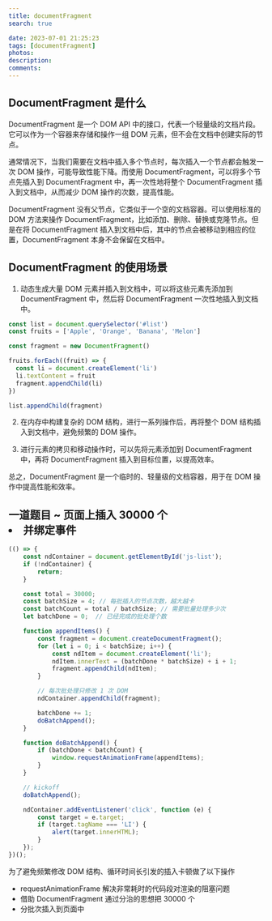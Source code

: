 ```yaml
---
title: documentFragment
search: true

date: 2023-07-01 21:25:23
tags: [documentFragment]
photos:
description:
comments:
---
```


## DocumentFragment 是什么
DocumentFragment 是一个 DOM API 中的接口，代表一个轻量级的文档片段。它可以作为一个容器来存储和操作一组 DOM 元素，但不会在文档中创建实际的节点。

通常情况下，当我们需要在文档中插入多个节点时，每次插入一个节点都会触发一次 DOM 操作，可能导致性能下降。而使用 DocumentFragment，可以将多个节点先插入到 DocumentFragment 中，再一次性地将整个 DocumentFragment 插入到文档中，从而减少 DOM 操作的次数，提高性能。

DocumentFragment 没有父节点，它类似于一个空的文档容器。可以使用标准的 DOM 方法来操作 DocumentFragment，比如添加、删除、替换或克隆节点。但是在将 DocumentFragment 插入到文档中后，其中的节点会被移动到相应的位置，DocumentFragment 本身不会保留在文档中。

## DocumentFragment 的使用场景

1. 动态生成大量 DOM 元素并插入到文档中，可以将这些元素先添加到 DocumentFragment 中，然后将 DocumentFragment 一次性地插入到文档中。

```js
const list = document.querySelector('#list')
const fruits = ['Apple', 'Orange', 'Banana', 'Melon']

const fragment = new DocumentFragment()

fruits.forEach((fruit) => {
  const li = document.createElement('li')
  li.textContent = fruit
  fragment.appendChild(li)
})

list.appendChild(fragment)
```

2. 在内存中构建复杂的 DOM 结构，进行一系列操作后，再将整个 DOM 结构插入到文档中，避免频繁的 DOM 操作。

3. 进行元素的拷贝和移动操作时，可以先将元素添加到 DocumentFragment 中，再将 DocumentFragment 插入到目标位置，以提高效率。

总之，DocumentFragment 是一个临时的、轻量级的文档容器，用于在 DOM 操作中提高性能和效率。


## 一道题目 ~ 页面上插入 30000 个  <li> 并绑定事件

```js
(() => {
    const ndContainer = document.getElementById('js-list');
    if (!ndContainer) {
        return;
    }

    const total = 30000;
    const batchSize = 4; // 每批插入的节点次数，越大越卡
    const batchCount = total / batchSize; // 需要批量处理多少次
    let batchDone = 0;  // 已经完成的批处理个数

    function appendItems() {
        const fragment = document.createDocumentFragment();
        for (let i = 0; i < batchSize; i++) {
            const ndItem = document.createElement('li');
            ndItem.innerText = (batchDone * batchSize) + i + 1;
            fragment.appendChild(ndItem);
        }

        // 每次批处理只修改 1 次 DOM
        ndContainer.appendChild(fragment);

        batchDone += 1;
        doBatchAppend();
    }

    function doBatchAppend() {
        if (batchDone < batchCount) {
            window.requestAnimationFrame(appendItems);
        }
    }

    // kickoff
    doBatchAppend();

    ndContainer.addEventListener('click', function (e) {
        const target = e.target;
        if (target.tagName === 'LI') {
            alert(target.innerHTML);
        }
    });
})();
```

为了避免频繁修改 DOM 结构、循环时间长引发的插入卡顿做了以下操作
- requestAnimationFrame 解决非常耗时的代码段对渲染的阻塞问题
- 借助 DocumentFragment 通过分治的思想把 30000 个 <li> 分批次插入到页面中
